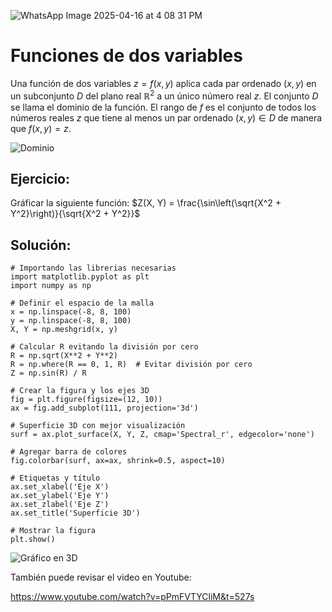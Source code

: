 ![WhatsApp Image 2025-04-16 at 4 08 31 PM](https://github.com/user-attachments/assets/c53f8321-68be-4d8f-9fda-9602f8c5219c)


# Funciones de dos variables

Una función de dos variables  $z=f(x,y)$ aplica cada par ordenado  $(x,y)$ en un subconjunto  $D$
del plano real  $\mathbb{R}^2$ a un único número real  $z$. El conjunto  $D$ se llama el dominio de la función. El rango de  $f$ es el conjunto de todos los números reales  $z$ que tiene al menos un par ordenado  $(x,y)∈D$ de manera que  $f(x,y)=z$.  

![Dominio](https://github.com/user-attachments/assets/57009f8d-c144-4d67-a22a-64e970d7a32d)

## **Ejercicio:**
Gráficar la siguiente función: $Z(X, Y) = \frac{\sin\left(\sqrt{X^2 + Y^2}\right)}{\sqrt{X^2 + Y^2}}$

## **Solución:**

```
# Importando las librerias necesarias
import matplotlib.pyplot as plt
import numpy as np

# Definir el espacio de la malla
x = np.linspace(-8, 8, 100)
y = np.linspace(-8, 8, 100)
X, Y = np.meshgrid(x, y)

# Calcular R evitando la división por cero
R = np.sqrt(X**2 + Y**2)
R = np.where(R == 0, 1, R)  # Evitar división por cero
Z = np.sin(R) / R

# Crear la figura y los ejes 3D
fig = plt.figure(figsize=(12, 10))
ax = fig.add_subplot(111, projection='3d')

# Superficie 3D con mejor visualización
surf = ax.plot_surface(X, Y, Z, cmap='Spectral_r', edgecolor='none')

# Agregar barra de colores
fig.colorbar(surf, ax=ax, shrink=0.5, aspect=10)

# Etiquetas y título
ax.set_xlabel('Eje X')
ax.set_ylabel('Eje Y')
ax.set_zlabel('Eje Z')
ax.set_title('Superficie 3D')

# Mostrar la figura
plt.show()
```
![Gráfico en 3D](https://github.com/user-attachments/assets/f2c8bc35-b31d-49b1-b405-a7588f48355c)

También puede revisar el video en Youtube:  

https://www.youtube.com/watch?v=pPmFVTYCliM&t=527s

